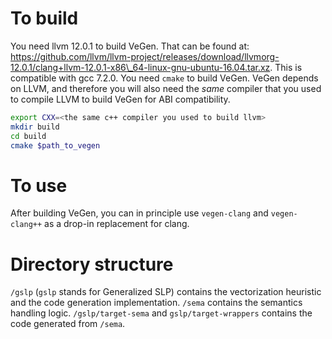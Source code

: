 # To build
You need llvm 12.0.1 to build VeGen. That can be found at: https://github.com/llvm/llvm-project/releases/download/llvmorg-12.0.1/clang+llvm-12.0.1-x86\_64-linux-gnu-ubuntu-16.04.tar.xz. This is compatible with gcc 7.2.0.
You need `cmake` to build VeGen. VeGen depends on LLVM, and therefore you will
also need the *same* compiler that you used to compile LLVM to build VeGen for ABI compatibility.
```bash
export CXX=<the same c++ compiler you used to build llvm>
mkdir build
cd build
cmake $path_to_vegen
```

# To use
After building VeGen, you can in principle use `vegen-clang` and `vegen-clang++` as a drop-in replacement for clang.

# Directory structure
`/gslp` (`gslp` stands for Generalized SLP) 
  contains the vectorization heuristic and the code generation implementation.
`/sema` contains the semantics handling logic.
`/gslp/target-sema` and `gslp/target-wrappers` contains the code generated from `/sema`.
